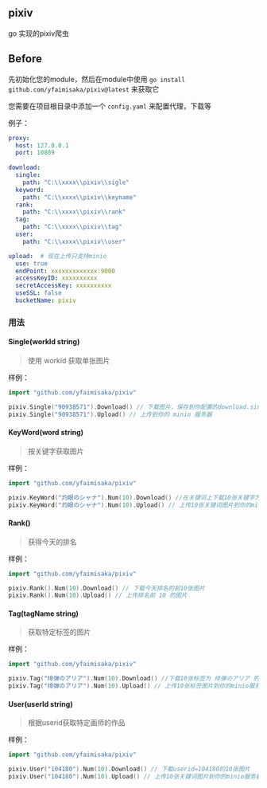 ## pixiv
go 实现的pixiv爬虫

## Before
先初始化您的module，然后在module中使用 `go install github.com/yfaimisaka/pixiv@latest` 来获取它

您需要在项目根目录中添加一个 `config.yaml` 来配置代理，下载等

例子：
```yaml
proxy:
  host: 127.0.0.1
  port: 10809
    
download:
  single: 
    path: "C:\\xxxx\\pixiv\\sigle"
  keyword:
    path: "C:\\xxxx\\pixiv\\keyname"
  rank:
    path: "C:\\xxxx\\pixiv\\rank"
  tag:
    path: "C:\\xxxx\\pixiv\\tag"
  user:
    path: "C:\\xxxx\\pixiv\\user"

upload:  # 现在上传只支持minio
  use: true 
  endPoint: xxxxxxxxxxxxx:9000
  accessKeyID: xxxxxxxxxx
  secretAccessKey: xxxxxxxxxx
  useSSL: false
  bucketName: pixiv
```
### 用法
#### Single(workId string) 
> 使用 workid 获取单张图片

样例：
```go
import "github.com/yfaimisaka/pixiv"

pixiv.Single("90938571").Download() // 下载图片，保存到你配置的download.single.path
pixiv.Single("90938571").Upload() // 上传到你的 minio 服务器
```

#### KeyWord(word string)
> 按关键字获取图片

样例：
```go
import "github.com/yfaimisaka/pixiv"

pixiv.KeyWord("灼眼のシャナ").Num(10).Download() //在关键词上下载10张关键字为 灼眼のシャナ的图片
pixiv.KeyWord("灼眼のシャナ").Num(10).Upload() // 上传10张关键词图片到你的minio服务器
```
#### Rank()
> 获得今天的排名

样例：
```go
import "github.com/yfaimisaka/pixiv"

pixiv.Rank().Num(10).Download() // 下载今天排名的前10张图片
pixiv.Rank().Num(10).Upload() // 上传排名前 10 的图片
```

#### Tag(tagName string)
> 获取特定标签的图片

样例：

```go
import "github.com/yfaimisaka/pixiv"

pixiv.Tag("绯弾のアリア").Num(10).Download() //下载10张标签为 绯弾のアリア 的图片
pixiv.Tag("绯弾のアリア").Num(10).Upload() // 上传10张标签图片到你的minio服务器
```

#### User(userId string)
> 根据userid获取特定画师的作品

样例：

```go
import "github.com/yfaimisaka/pixiv"

pixiv.User("104180").Num(10).Download() // 下载userid=104180的10张图片
pixiv.User("104180").Num(10).Upload() // 上传10张关键词图片到你的minio服务器
```

